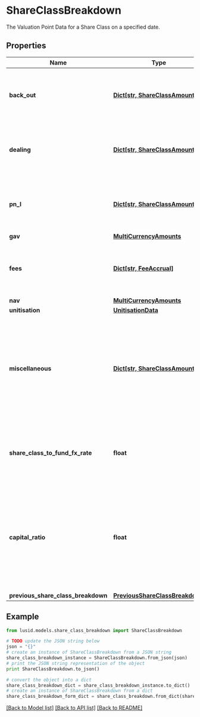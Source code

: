 # ShareClassBreakdown

The Valuation Point Data for a Share Class on a specified date.

## Properties
Name | Type | Description | Notes
------------ | ------------- | ------------- | -------------
**back_out** | [**Dict[str, ShareClassAmount]**](ShareClassAmount.md) | Bucket of detail for the Valuation Point where data points have been &#39;backed out&#39;. | 
**dealing** | [**Dict[str, ShareClassAmount]**](ShareClassAmount.md) | Bucket of detail for any &#39;Dealing&#39; that has occured inside the queried period. | 
**pn_l** | [**Dict[str, ShareClassAmount]**](ShareClassAmount.md) | Bucket of detail for &#39;PnL&#39; that has occured inside the queried period. | 
**gav** | [**MultiCurrencyAmounts**](MultiCurrencyAmounts.md) |  | 
**fees** | [**Dict[str, FeeAccrual]**](FeeAccrual.md) | Bucket of detail for any &#39;Fees&#39; that have been charged in the selected period. | 
**nav** | [**MultiCurrencyAmounts**](MultiCurrencyAmounts.md) |  | 
**unitisation** | [**UnitisationData**](UnitisationData.md) |  | [optional] 
**miscellaneous** | [**Dict[str, ShareClassAmount]**](ShareClassAmount.md) | Not used directly by the LUSID engines but serves as a holding area for any custom derived data points that may be useful in, for example, fee calculations). | [optional] 
**share_class_to_fund_fx_rate** | **float** | The fx rate from the Share Class currency to the fund currency at this valuation point. | 
**capital_ratio** | **float** | The proportion of the fund&#39;s adjusted beginning equity (ie: the sum of the previous NAV and the net dealing) that is invested in the share class. | 
**previous_share_class_breakdown** | [**PreviousShareClassBreakdown**](PreviousShareClassBreakdown.md) |  | 

## Example

```python
from lusid.models.share_class_breakdown import ShareClassBreakdown

# TODO update the JSON string below
json = "{}"
# create an instance of ShareClassBreakdown from a JSON string
share_class_breakdown_instance = ShareClassBreakdown.from_json(json)
# print the JSON string representation of the object
print ShareClassBreakdown.to_json()

# convert the object into a dict
share_class_breakdown_dict = share_class_breakdown_instance.to_dict()
# create an instance of ShareClassBreakdown from a dict
share_class_breakdown_form_dict = share_class_breakdown.from_dict(share_class_breakdown_dict)
```
[[Back to Model list]](../README.md#documentation-for-models) [[Back to API list]](../README.md#documentation-for-api-endpoints) [[Back to README]](../README.md)


